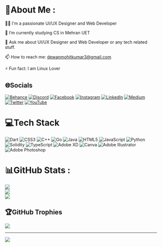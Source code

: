 # 💫About Me :
✍🏻 I'm a passionate UI/UX Designer and Web Developer

🌱 I’m currently studying CS in Mehran UET

💬 Ask me about  UI/UX Designer and Web Developer or any tech related stuff.

📫 How to reach me: dewanmohitkumar3@gmail.com

⚡ Fun fact: I am Linux Lover


## 🌐Socials
[![Behance](https://img.shields.io/badge/Behance-1769ff?logo=behance&logoColor=white)](https://behance.net/None) [![Discord](https://img.shields.io/badge/Discord-%237289DA.svg?logo=discord&logoColor=white)](htttps://discord.gg/none) [![Facebook](https://img.shields.io/badge/Facebook-%231877F2.svg?logo=Facebook&logoColor=white)](https://facebook.com/none) [![Instagram](https://img.shields.io/badge/Instagram-%23E4405F.svg?logo=Instagram&logoColor=white)](https://instagram.com/none) [![LinkedIn](https://img.shields.io/badge/LinkedIn-%230077B5.svg?logo=linkedin&logoColor=white)](https://linkedin.com/in/mohit-maheshwarri) [![Medium](https://img.shields.io/badge/Medium-12100E?logo=medium&logoColor=white)](https://medium.com/@mohitmaheshwarri) [![Twitter](https://img.shields.io/badge/Twitter-%231DA1F2.svg?logo=Twitter&logoColor=white)](https://twitter.com/None) [![YouTube](https://img.shields.io/badge/YouTube-%23FF0000.svg?logo=YouTube&logoColor=white)](https://youtube.com/c/none) 

# 💻Tech Stack
![Dart](https://img.shields.io/badge/dart-%230175C2.svg?style=flat&logo=dart&logoColor=white) ![CSS3](https://img.shields.io/badge/css3-%231572B6.svg?style=flat&logo=css3&logoColor=white) ![C++](https://img.shields.io/badge/c++-%2300599C.svg?style=flat&logo=c%2B%2B&logoColor=white) ![Go](https://img.shields.io/badge/go-%2300ADD8.svg?style=flat&logo=go&logoColor=white) ![Java](https://img.shields.io/badge/java-%23ED8B00.svg?style=flat&logo=java&logoColor=white) ![HTML5](https://img.shields.io/badge/html5-%23E34F26.svg?style=flat&logo=html5&logoColor=white) ![JavaScript](https://img.shields.io/badge/javascript-%23323330.svg?style=flat&logo=javascript&logoColor=%23F7DF1E) ![Python](https://img.shields.io/badge/python-3670A0?style=flat&logo=python&logoColor=ffdd54) ![Solidity](https://img.shields.io/badge/Solidity-%23363636.svg?style=flat&logo=solidity&logoColor=white) ![TypeScript](https://img.shields.io/badge/typescript-%23007ACC.svg?style=flat&logo=typescript&logoColor=white) ![Adobe XD](https://img.shields.io/badge/Adobe%20XD-470137?style=flat&logo=Adobe%20XD&logoColor=#FF61F6) ![Canva](https://img.shields.io/badge/Canva-%2300C4CC.svg?style=flat&logo=Canva&logoColor=white) ![Adobe Illustrator](https://img.shields.io/badge/adobeillustrator-%23FF9A00.svg?style=flat&logo=adobeillustrator&logoColor=white) ![Adobe Photoshop](https://img.shields.io/badge/adobephotoshop-%2331A8FF.svg?style=flat&logo=adobephotoshop&logoColor=white)
# 📊GitHub Stats :
![](https://github-readme-stats.vercel.app/api?username=MohitMahehshwari&theme=dark&hide_border=true&include_all_commits=false&count_private=false)<br/>
![](https://github-readme-streak-stats.herokuapp.com/?user=MohitMahehshwari&theme=dark&hide_border=true)<br/>
![](https://github-readme-stats.vercel.app/api/top-langs/?username=MohitMahehshwari&theme=dark&hide_border=true&include_all_commits=false&count_private=false&layout=compact)

## 🏆GitHub Trophies
![](https://github-profile-trophy.vercel.app/?username=MohitMahehshwari&theme=nord&no-frame=true&no-bg=true&margin-w=4)

---
[![](https://visitcount.itsvg.in/api?id=MohitMahehshwari&icon=2&color=1)](https://visitcount.itsvg.in)
